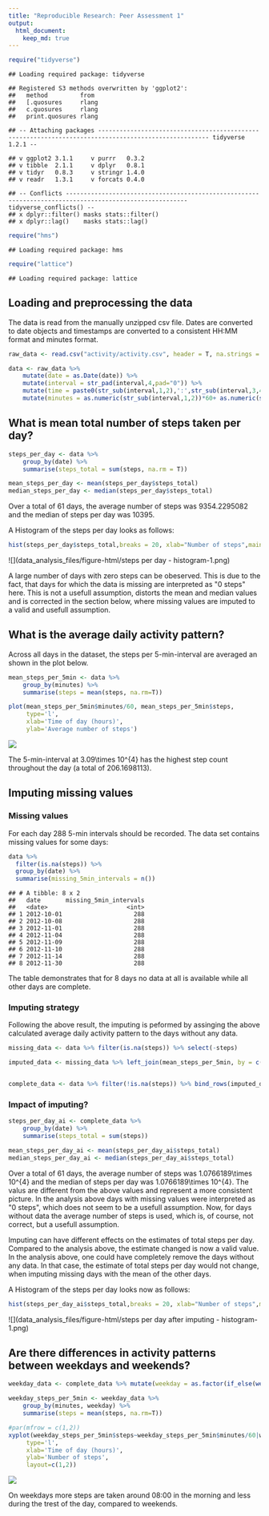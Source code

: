 ```yaml
---
title: "Reproducible Research: Peer Assessment 1"
output: 
  html_document:
    keep_md: true
---
```



```r
require("tidyverse")
```

```
## Loading required package: tidyverse
```

```
## Registered S3 methods overwritten by 'ggplot2':
##   method         from 
##   [.quosures     rlang
##   c.quosures     rlang
##   print.quosures rlang
```

```
## -- Attaching packages ----------------------------------------------------------------------------------------------------- tidyverse 1.2.1 --
```

```
## v ggplot2 3.1.1     v purrr   0.3.2
## v tibble  2.1.1     v dplyr   0.8.1
## v tidyr   0.8.3     v stringr 1.4.0
## v readr   1.3.1     v forcats 0.4.0
```

```
## -- Conflicts -------------------------------------------------------------------------------------------------------- tidyverse_conflicts() --
## x dplyr::filter() masks stats::filter()
## x dplyr::lag()    masks stats::lag()
```

```r
require("hms")
```

```
## Loading required package: hms
```

```r
require("lattice")
```

```
## Loading required package: lattice
```


## Loading and preprocessing the data

The data is read from the manually unzipped csv file. Dates are converted to date objects and timestamps are converted to a consistent HH:MM format and minutes format.

```r
raw_data <- read.csv("activity/activity.csv", header = T, na.strings = "NA")

data <- raw_data %>% 
    mutate(date = as.Date(date)) %>% 
    mutate(interval = str_pad(interval,4,pad="0")) %>% 
    mutate(time = paste0(str_sub(interval,1,2),':',str_sub(interval,3,4))) %>% 
    mutate(minutes = as.numeric(str_sub(interval,1,2))*60+ as.numeric(str_sub(interval,3,4)))
```



## What is mean total number of steps taken per day?


```r
steps_per_day <- data %>% 
    group_by(date) %>% 
    summarise(steps_total = sum(steps, na.rm = T))

mean_steps_per_day <- mean(steps_per_day$steps_total)
median_steps_per_day <- median(steps_per_day$steps_total)
```

Over a total of 61 days, the average number of steps was 9354.2295082 and the median of steps per day was 10395. 

A Histogram of the steps per day looks as follows:


```r
hist(steps_per_day$steps_total,breaks = 20, xlab="Number of steps",main = "Steps per day")
```

![](data_analysis_files/figure-html/steps per day - histogram-1.png)<!-- -->

A large number of days with zero steps can be obeserved. This is due to the fact, that days for which the data is missing are interpreted as "0 steps" here. This is not a usefull assumption, distorts the mean and median values and is corrected in the section below, where missing values are imputed to a valid and usefull assumption.

## What is the average daily activity pattern?

Across all  days in the dataset, the steps per 5-min-interval
are averaged an shown in the plot below.


```r
mean_steps_per_5min <- data %>% 
    group_by(minutes) %>% 
    summarise(steps = mean(steps, na.rm=T)) 

plot(mean_steps_per_5min$minutes/60, mean_steps_per_5min$steps,
     type='l',
     xlab='Time of day (hours)',
     ylab='Average number of steps')
```

![](data_analysis_files/figure-html/unnamed-chunk-2-1.png)<!-- -->

The 5-min-interval at 3.09\times 10^{4} has the highest step count throughout the day (a total of 206.1698113). 


## Imputing missing values

### Missing values

For each day 288 5-min intervals should be recorded. The data set
contains missing values for  some days:


```r
data %>% 
  filter(is.na(steps)) %>%
  group_by(date) %>% 
  summarise(missing_5min_intervals = n())
```

```
## # A tibble: 8 x 2
##   date       missing_5min_intervals
##   <date>                      <int>
## 1 2012-10-01                    288
## 2 2012-10-08                    288
## 3 2012-11-01                    288
## 4 2012-11-04                    288
## 5 2012-11-09                    288
## 6 2012-11-10                    288
## 7 2012-11-14                    288
## 8 2012-11-30                    288
```
The table demonstrates that for 8 days no data at all is available while all other days are complete.

### Imputing strategy

Following the above result, the imputing is peformed by assinging the above calculated average daily activity pattern to the days without any data.


```r
missing_data <- data %>% filter(is.na(steps)) %>% select(-steps)

imputed_data <- missing_data %>% left_join(mean_steps_per_5min, by = c("minutes" = "minutes"))


complete_data <- data %>% filter(!is.na(steps)) %>% bind_rows(imputed_data)
```

### Impact of imputing?


```r
steps_per_day_ai <- complete_data %>% 
    group_by(date) %>% 
    summarise(steps_total = sum(steps))

mean_steps_per_day_ai <- mean(steps_per_day_ai$steps_total)
median_steps_per_day_ai <- median(steps_per_day_ai$steps_total)
```

Over a total of 61 days, the average number of steps was 1.0766189\times 10^{4} and the median of steps per day was 1.0766189\times 10^{4}. The valus are different from the above values and represent a more consistent picture. In the analysis above days with missing values were interpreted as "0 steps", which does not seem to be a usefull assumption. Now, for days without data the average number of steps is used, which is, of course, not correct, but a usefull assumption.

Imputing can have different effects on the estimates of total steps per day. Compared to the analysis above, the estimate changed is now a valid value. In the analysis above, one could have completely remove the days without any data. In that case, the estimate of total steps per day would not change, when imputing missing days with the mean of the other days.

A Histogram of the steps per day looks now as follows:


```r
hist(steps_per_day_ai$steps_total,breaks = 20, xlab="Number of steps",main = "Steps per day")
```

![](data_analysis_files/figure-html/steps per day after imputing - histogram-1.png)<!-- -->



## Are there differences in activity patterns between weekdays and weekends?



```r
weekday_data <- complete_data %>% mutate(weekday = as.factor(if_else(weekdays(date) %in% c("Samstag","Sonntag"),"weekend","weekday")))
```


```r
weekday_steps_per_5min <- weekday_data %>% 
    group_by(minutes, weekday) %>% 
    summarise(steps = mean(steps, na.rm=T)) 

#par(mfrow = c(1,2))
xyplot(weekday_steps_per_5min$steps~weekday_steps_per_5min$minutes/60|weekday_steps_per_5min$weekday,
     type='l',
     xlab='Time of day (hours)',
     ylab='Number of steps',
     layout=c(1,2))
```

![](data_analysis_files/figure-html/weekday_plot-1.png)<!-- -->

On weekdays more steps are taken around 08:00 in the morning and less during the trest of the day, compared to weekends.
